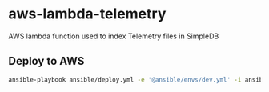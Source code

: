 # aws-lambda-telemetry
AWS lambda function used to index Telemetry files in SimpleDB

## Deploy to AWS
```bash
ansible-playbook ansible/deploy.yml -e '@ansible/envs/dev.yml' -i ansible/inventory
```
